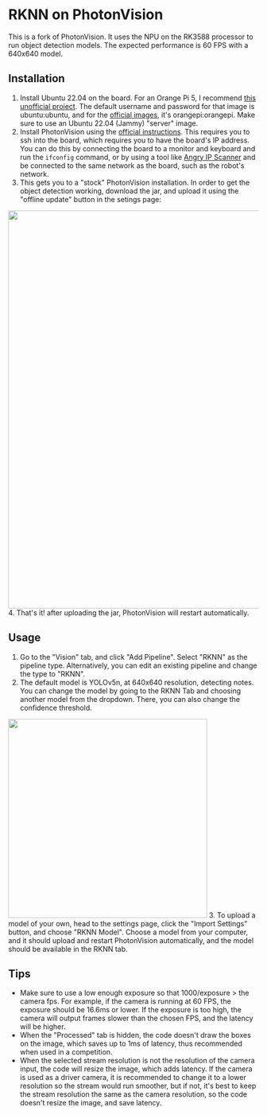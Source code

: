 # RKNN on PhotonVision
This is a fork of PhotonVision. It uses the NPU on the RK3588 processor to run object detection models.
The expected performance is 60 FPS with a 640x640 model.

## Installation
1. Install Ubuntu 22.04 on the board. For an Orange Pi 5, I recommend [this unofficial project](https://github.com/Joshua-Riek/ubuntu-rockchip/releases/latest). The default username and password for that image is ubuntu:ubuntu, and for the [official images](https://drive.google.com/drive/folders/1i5zQOg1GIA4_VNGikFl2nPM0Y2MBw2M0), it's orangepi:orangepi. Make sure to use an Ubuntu 22.04 (Jammy) "server" image.
2. Install PhotonVision using the [official instructions](https://docs.photonvision.org/en/latest/getting-started/installation.html). This requires you to ssh into the board, which requires you to have the board's IP address. You can do this by connecting the board to a monitor and keyboard and run the `ifconfig` command, or by using a tool like [Angry IP Scanner](https://angryip.org/) and be connected to the same network as the board, such as the robot's network.
3. This gets you to a "stock" PhotonVision installation. In order to get the object detection working, download the jar, and upload it using the "offline update" button in the setings page:
<img src="https://i.postimg.cc/50sHKZbk/pvss-offline-update.png" width="800"/>
4. That's it! after uploading the jar, PhotonVision will restart automatically.

## Usage
1. Go to the "Vision" tab, and click "Add Pipeline". Select "RKNN" as the pipeline type. Alternatively, you can edit an existing pipeline and change the type to "RKNN".
2. The default model is YOLOv5n, at 640x640 resolution, detecting notes. You can change the model by going to the RKNN Tab and choosing another model from the dropdown. There, you can also change the confidence threshold.
<img src="https://i.postimg.cc/sXhRLLF4/pvss-rknn-tab.png" width="400"/>
3. To upload a model of your own, head to the settings page, click the "Import Settings" button, and choose "RKNN Model". Choose a model from your computer, and it should upload and restart PhotonVision automatically, and the model should be available in the RKNN tab.

## Tips
- Make sure to use a low enough exposure so that 1000/exposure > the camera fps. For example, if the camera is running at 60 FPS, the exposure should be 16.6ms or lower. If the exposure is too high, the camera will output frames slower than the chosen FPS, and the latency will be higher.
- When the "Processed" tab is hidden, the code doesn't draw the boxes on the image, which saves up to 1ms of latency, thus recommended when used in a competition.
- When the selected stream resolution is not the resolution of the camera input, the code will resize the image, which adds latency. If the camera is used as a driver camera, it is recommended to change it to a lower resolution so the stream would run smoother, but if not, it's best to keep the stream resolution the same as the camera resolution, so the code doesn't resize the image, and save latency.
